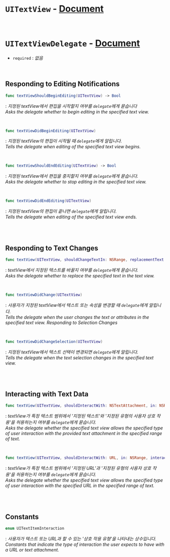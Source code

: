 # `UITextView` - [Document](https://developer.apple.com/documentation/uikit/uitextview)


<br>


# `UITextViewDelegate` - [Document](https://developer.apple.com/documentation/uikit/uitextviewdelegate)

- `required` : *없음*


<br>


## Responding to Editing Notifications

```swift
func textViewShouldBeginEditing(UITextView) -> Bool
```
: *지정된 textView에서 편집을 시작할지 여부를 `delegate`에게 묻습니다*
<br>*Asks the delegate whether to begin editing in the specified text view.*

<br>


```swift
func textViewDidBeginEditing(UITextView)
```
: *지정된 textView의 편집이 시작될 때 `delegate`에게 알립니다.*
<br>*Tells the delegate when editing of the specified text view begins.*

<br>


```swift
func textViewShouldEndEditing(UITextView) -> Bool
```
: *지정된 textView에서 편집을 중지할지 여부를 `delegate`에게 묻습니다.*
<br>*Asks the delegate whether to stop editing in the specified text view.*



<br>


```swift
func textViewDidEndEditing(UITextView)
```
: *지정된 textView의 편집이 끝나면 `delegate`에게 알립니다.*
<br>*Tells the delegate when editing of the specified text view ends.*


<br>
<br>


## Responding to Text Changes

```swift
func textView(UITextView, shouldChangeTextIn: NSRange, replacementText: String) -> Bool
```
: *textView에서 지정된 텍스트를 바꿀지 여부를 `delegate`에게 묻습니다.*
<br>*Asks the delegate whether to replace the specified text in the text view.*


<br>


```swift
func textViewDidChange(UITextView)
```
: *사용자가 지정된 textView에서 텍스트 또는 속성을 변경할 때 `delegate`에게 알립니다.*
<br>*Tells the delegate when the user changes the text or attributes in the specified text view.
Responding to Selection Changes*


<br>


```swift
func textViewDidChangeSelection(UITextView)
```
: *지정된 textView에서 텍스트 선택이 변경되면 `delegate`에게 알립니다.*
<br>*Tells the delegate when the text selection changes in the specified text view.*


<br>
<br>


## Interacting with Text Data

```swift
func textView(UITextView, shouldInteractWith: NSTextAttachment, in: NSRange, interaction: UITextItemInteraction) -> Bool
```
: *textView가 특정 텍스트 범위에서 '지정된 텍스트'와 '지정된 유형의 사용자 상호 작용'을 허용하는지 여부를 `delegate`에게 묻습니다.*
<br>*Asks the delegate whether the specified text view allows the specified type of user interaction with the provided text attachment in the specified range of text.*


<br>


```swift
func textView(UITextView, shouldInteractWith: URL, in: NSRange, interaction: UITextItemInteraction) -> Bool
```
: *textView가 특정 텍스트 범위에서 '지정된 URL'과 '지정된 유형의 사용자 상호 작용'을 허용하는지 여부를 `delegate`에게 묻습니다.*
<br>*Asks the delegate whether the specified text view allows the specified type of user interaction with the specified URL in the specified range of text.*


<br>
<br>


## Constants
```swift
enum UITextItemInteraction
```
: *사용자가 텍스트 또는 URL과 할 수 있는 '상호 작용 유형'을 나타내는 상수입니다.*
<br>*Constants that indicate the type of interaction the user expects to have with a URL or text attachment.*